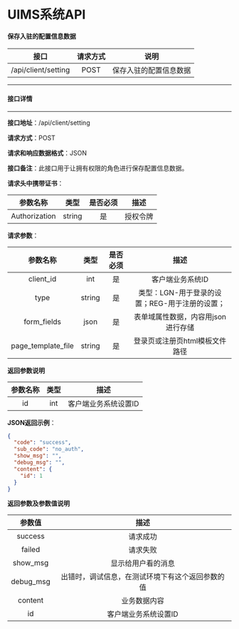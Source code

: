 # UIMS系统API

#### 保存入驻的配置信息数据

| 接口 | 请求方式 | 说明 |
| :---: | :---: | :---: |
| /api/client/setting | POST  | 保存入驻的配置信息数据 |

***

#### 接口详情

------

**接口地址**：/api/client/setting

**请求方式**：POST

**请求和响应数据格式**：JSON

**接口备注**：此接口用于让拥有权限的角色进行保存配置信息数据。

**请求头中携带证书**：

| 参数名称 | 类型 | 是否必须 |  描述  |
| :---: | :---: | :---: | :---: |
| Authorization | string |  是   | 授权令牌 |

**请求参数**：

| 参数名称 | 类型 | 是否必须 | 描述 |
| :---: | :---: | :---: | :---: |
| client_id | int | 是 | 客户端业务系统ID |
| type | string | 是 | 类型：LGN-用于登录的设置；REG-用于注册的设置； |
| form_fields | json | 是 | 表单域属性数据，内容用json进行存储 |
| page_template_file | string | 是 | 登录页或注册页html模板文件路径 |

**返回参数说明**

| 参数名称 | 类型 | 描述 |
| :---: | :---: | :---: |
| id | int | 客户端业务系统设置ID |

**JSON返回示例**：

```json
{
  "code": "success",
  "sub_code": "no_auth",
  "show_msg": "",
  "debug_msg": "",
  "content": {
    "id": 1
  }
}
```

**返回参数及参数值说明**

| 参数值 | 描述 |
| :---: | :---: |
| success | 请求成功 |
| failed | 请求失败 |
| show_msg | 显示给用户看的消息 |
| debug_msg | 出错时，调试信息，在测试环境下有这个返回参数的值 |
| content | 业务数据内容 |
| id | 客户端业务系统设置ID |
